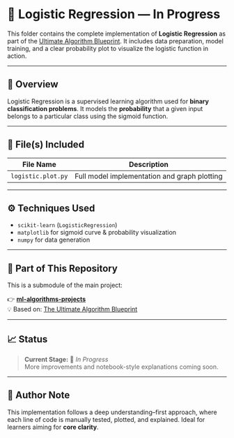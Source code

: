 
# 🚧 Logistic Regression — In Progress

This folder contains the complete implementation of **Logistic Regression** as part of the [Ultimate Algorithm Blueprint](https://jawadabbasi14.github.io/the-ultimate-algorithm-blueprint/). It includes data preparation, model training, and a clear probability plot to visualize the logistic function in action.

---

## 📌 Overview

Logistic Regression is a supervised learning algorithm used for **binary classification problems**. It models the **probability** that a given input belongs to a particular class using the sigmoid function.

---

## 📂 File(s) Included

| File Name            | Description                                  |
|----------------------|----------------------------------------------|
| `logistic.plot.py`   | Full model implementation and graph plotting |

---

## ⚙️ Techniques Used

- `scikit-learn` (`LogisticRegression`)
- `matplotlib` for sigmoid curve & probability visualization
- `numpy` for data generation

---

## 🔗 Part of This Repository

This is a submodule of the main project:

👉 **[ml-algorithms-projects](https://github.com/JawadAbbasi14/ml-algorithms-projects)**  
💡 Based on: [The Ultimate Algorithm Blueprint](https://jawadabbasi14.github.io/the-ultimate-algorithm-blueprint/)

---

## 📈 Status

> **Current Stage:** 🚧 _In Progress_  
More improvements and notebook-style explanations coming soon.

---

## 🧠 Author Note

This implementation follows a deep understanding–first approach, where each line of code is manually tested, plotted, and explained. Ideal for learners aiming for **core clarity**.

